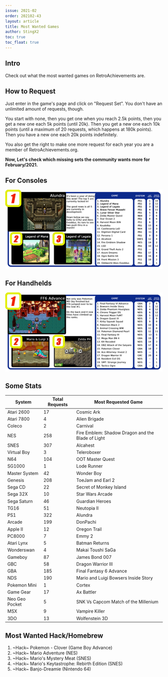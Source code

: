 ```yaml
---
issue: 2021-02
order: 202102-43
layout: article
title: Most Wanted Games
author: StingX2
toc: true
toc_float: true
---
```


## Intro

Check out what the most wanted games on RetroAchievements are.

## How to Request

Just enter in the game's page and click on "Request Set". You don't have an unlimited amount of requests, though.

You start with none, then you get one when you reach 2.5k points, then you get a new one each 5k points (until 20k). Then you get a new one each 10k points (until a maximum of 20 requests, which happens at 180k points). Then you have a new one each 20k points indefinitely.

You also get the right to make one more request for each year you are a member of RetroAchievements.org.

**Now, Let's check which missing sets the community wants more for February/2021.**


## For Consoles

[![](img/most-wanted-for-consoles.png)](img/most-wanted-for-consoles.png)


## For Handhelds

[![](img/most-wanted-for-handhelds.png)](img/most-wanted-for-handhelds.png)


## Some Stats

| System | Total Requests | Most Requested Game |
| - | - | - |
| Atari 2600 | 17 | Cosmic Ark |
| Atari 7800 | 4 | Alien Brigade |
| Coleco | 2 | Carnival |
| NES | 258 | Fire Emblem: Shadow Dragon and the Blade of Light |
| SNES | 307 | Alcahest |
| Virtual Boy | 3 | Teleroboxer |
| N64 | 104 | OOT Master Quest |
| SG1000 | 1 | Lode Runner |
| Master System | 42 | Wonder Boy |
| Genesis | 208 | ToeJam and Earl 2 |
| Sega CD | 22 | Secret of Monkey Island |
| Sega 32X | 10 | Star Wars Arcade |
| Sega Saturn | 46 | Guardian Heroes |
| TG16 | 51 | Neutopia II |
| PS1 | 322 | Alundra |
| Arcade | 199 | DonPachi |
| Apple II | 12 | Oregon Trail |
| PC8000 | 7 | Emmy 2 |
| Atari Lynx | 5 | Batman Returns |
| Wonderswan | 4 | Makai Toushi SaGa |
| Gameboy | 87 | James Bond 007 |
| GBC | 58 | Dragon Warrior III |
| GBA | 185 | Final Fantasy 6 Advance |
| NDS | 190 | Mario and Luigi Bowsers Inside Story |
| Pokemon Mini | 1 | Cortex |
| Game Gear | 17 | Ax Battler |
| Neo Geo Pocket | 5 | SNK Vs Capcom Match of the Millenium |
| MSX | 9 | Vampire Killer |
| 3DO | 13 | Wolfenstein 3D |


## Most Wanted Hack/Homebrew

1. ~Hack~ Pokemon - Clover (Game Boy Advance)
2. ~Hack~ Mario Adventure (NES)
3. ~Hack~ Mario's Mystery Meat (SNES)
5. ~Hack~ Mario's Keytastrophe: Rebirth Edition (SNES)
4. ~Hack~ Banjo-Dreamie (Nintendo 64)


